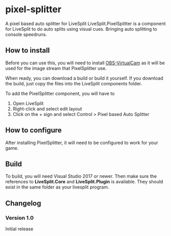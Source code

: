 # pixel-splitter
A pixel based auto splitter for LiveSplit
LiveSplit.PixelSplitter is a component for LiveSplit to do auto splits using visual cues. Bringing auto splitting to console speedruns.

## How to install
Before you can use this, you will need to install [OBS-VirtualCam](https://obsproject.com/forum/resources/obs-virtualcam.539/) as it will be used for the image stream that PixelSplitter use.

When ready, you can download a build or build it yourself. If you download the build, just copy the files into the LiveSplit components folder.

To add the PixelSplitter component, you will have to
1. Open LiveSplit
2. Right-click and select edit layout
3. Click on the + sign and select Control > Pixel based Auto Splitter

## How to configure
After installing PixelSplitter, it will need to be configured to work for your game.

## Build
To build, you will need Visual Studio 2017 or newer. 
Then make sure the references to **LiveSplit.Core** and **LiveSplit.Plugin** is available. 
They should exist in the same folder as your livesplit program.


## Changelog
### Version 1.0
Initial release